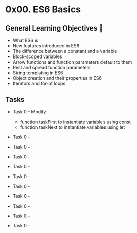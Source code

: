 # 0x00. ES6 Basics

## General Learning Objectives :scroll:

- What ES6 is
- New features introduced in ES6
- The difference between a constant and a variable
- Block-scoped variables
- Arrow functions and function parameters default to them
- Rest and spread function parameters
- String templating in ES6
- Object creation and their properties in ES6
- Iterators and for-of loops

## Tasks

- Task 0 - Modify

  - function taskFirst to instantiate variables using const
  - function taskNext to instantiate variables using let

- Task 0 -
- Task 0 -
- Task 0 -
- Task 0 -
- Task 0 -
- Task 0 -
- Task 0 -
- Task 0 -
- Task 0 -
- Task 0 -
